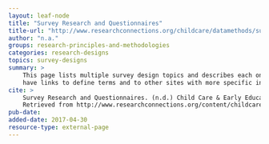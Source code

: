 ```yaml
---
layout: leaf-node
title: "Survey Research and Questionnaires"
title-url: "http://www.researchconnections.org/childcare/datamethods/survey.jsp"
author: "n.a."
groups: research-principles-and-methodologies
categories: research-designs
topics: survey-designs
summary: >
    This page lists multiple survey design topics and describes each one. The topics
    have links to define terms and to other sites with more specific information.
cite: >
    Survey Research and Questionnaires. (n.d.) Child Care & Early Education Research Connections.
    Retrieved from http://www.researchconnections.org/content/childcare/about.html
pub-date:
added-date: 2017-04-30
resource-type: external-page
---
```

